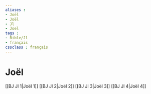 ```yaml
---
aliases : 
- Joël
- Joël
- Jl
- Joel
tags : 
- Bible/Jl
- français
cssclass : français
---
```


# Joël

[[BJ Jl 1|Joël 1]]
[[BJ Jl 2|Joël 2]]
[[BJ Jl 3|Joël 3]]
[[BJ Jl 4|Joël 4]]

